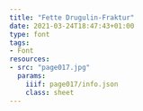 ```yaml
---
title: "Fette Drugulin-Fraktur"
date: 2021-03-24T18:47:43+01:00
type: font
tags:
- Font
resources:
- src: "page017.jpg"
  params:
    iiif: page017/info.json
    class: sheet
---
```

